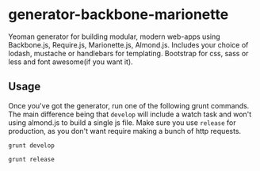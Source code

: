 generator-backbone-marionette
=============================

Yeoman generator for building modular, modern web-apps using Backbone.js, Require.js, Marionette.js, Almond.js.
Includes your choice of lodash, mustache or handlebars for templating. Bootstrap for css, sass or less and font awesome(if you want it).

## Usage

Once you've got the generator, run one of the following grunt commands. The main difference being that `develop` will include a watch task and won't using almond.js to build a single js file. Make sure you use `release` for production, as you don't want require making a bunch of http requests.

`grunt develop`

`grunt release`

